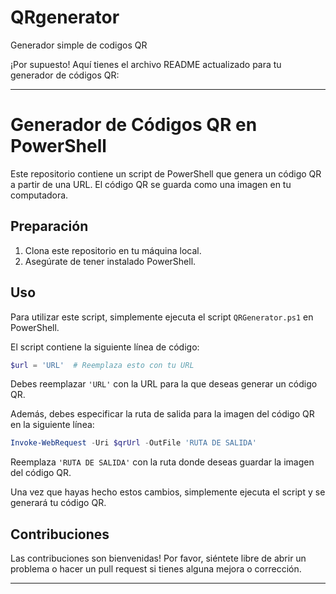 # QRgenerator
Generador simple de codigos QR

¡Por supuesto! Aquí tienes el archivo README actualizado para tu generador de códigos QR:

---

# Generador de Códigos QR en PowerShell

Este repositorio contiene un script de PowerShell que genera un código QR a partir de una URL. El código QR se guarda como una imagen en tu computadora.

## Preparación

1. Clona este repositorio en tu máquina local.
2. Asegúrate de tener instalado PowerShell.

## Uso

Para utilizar este script, simplemente ejecuta el script `QRGenerator.ps1` en PowerShell. 

El script contiene la siguiente línea de código:

```powershell
$url = 'URL'  # Reemplaza esto con tu URL
```

Debes reemplazar `'URL'` con la URL para la que deseas generar un código QR.

Además, debes especificar la ruta de salida para la imagen del código QR en la siguiente línea:

```powershell
Invoke-WebRequest -Uri $qrUrl -OutFile 'RUTA DE SALIDA'
```

Reemplaza `'RUTA DE SALIDA'` con la ruta donde deseas guardar la imagen del código QR.

Una vez que hayas hecho estos cambios, simplemente ejecuta el script y se generará tu código QR.

## Contribuciones

Las contribuciones son bienvenidas! Por favor, siéntete libre de abrir un problema o hacer un pull request si tienes alguna mejora o corrección.

---

